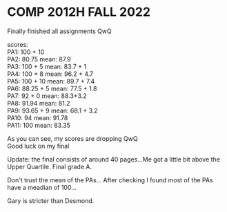 # COMP 2012H FALL 2022
Finally finished all assignments QwQ

scores:  
PA1: 100 + 10  
PA2: 80.75  mean: 87.9  
PA3: 100 + 5 mean: 83.7 + 1  
PA4: 100 + 8 mean: 96.2 + 4.7  
PA5: 100 + 10 mean: 89.7 + 7.4  
PA6: 88.25 + 5 mean: 77.5 + 1.8  
PA7: 92 + 0 mean: 88.3+3.2  
PA8: 91.94 mean: 81.2  
PA9: 93.65 + 9 mean: 68.1 + 3.2  
PA10: 94 mean: 91.78  
PA11: 100 mean: 83.35  

As you can see, my scores are dropping QwQ  
Good luck on my final


Update: the final consists of around 40 pages...Me got a little bit above the Upper Quartile. Final grade A.

Don't trust the mean of the PAs... After checking I found most of the PAs have a meadian of 100...

Gary is stricter than Desmond.

